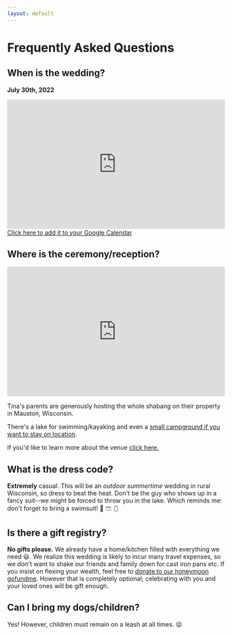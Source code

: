 ```yaml
---
layout: default
---
```


# Frequently Asked Questions

## When is the wedding?


**July 30th, 2022** 
<iframe src="https://calendar.google.com/calendar/embed?height=300&amp;wkst=1&amp;bgcolor=%239E69AF&amp;ctz=America%2FChicago&amp;src=bnJrZ2VsNHA3dmcyZWNhcDR0cWdhbDBzYjRAZ3JvdXAuY2FsZW5kYXIuZ29vZ2xlLmNvbQ&amp;color=%23A79B8E&amp;showTitle=0&amp;showNav=1&amp;showDate=1&amp;showPrint=0&amp;showTabs=0&amp;showCalendars=0&amp;mode=MONTH&amp;title=The%20Wedding&amp;dates=20220701%2F20220731" style="border-width:0" width="100%" height="300" frameborder="0" scrolling="no"></iframe>
<a target="_blank" href="https://calendar.google.com/event?action=TEMPLATE&amp;tmeid=NTRhMWw1MDRxbWE5MHJtcDA3b3ZodjQzOGIgbnJrZ2VsNHA3dmcyZWNhcDR0cWdhbDBzYjRAZw&amp;tmsrc=nrkgel4p7vg2ecap4tqgal0sb4%40group.calendar.google.com">Click here to add it to your Google Calendar</a>


<!-- ![Calendar](/assets/img/calendar.png) -->

## Where is the ceremony/reception?

<iframe src="https://www.google.com/maps/embed?pb=!1m14!1m8!1m3!1d23018.38694595985!2d-89.9595325!3d43.8496441!3m2!1i1024!2i768!4f13.1!3m3!1m2!1s0x8800abbb6d1552db%3A0x50edf031c2941607!2s5495%20County%20Rd%20HH%2C%20Mauston%2C%20WI%2053948!5e0!3m2!1sen!2sus!4v1624811130434!5m2!1sen!2sus" width="100%" height="300" style="border:0;" allowfullscreen="" loading="lazy"></iframe>

Tina's parents are generously hosting the whole shabang on their property in Mauston, Wisconsin.

There's a lake for swimming/kayaking and even a [small campground if you want to stay on location](./lodging.html).

If you'd like to learn more about the venue [click here.](/venue.html)

## What is the dress code?

**Extremely** casual. This will be an _outdoor_ _summertime_ wedding in rural Wisconsin, so dress to beat the heat. Don't be the guy who shows up in a fancy suit--we might be forced to throw you in the lake. Which reminds me: don't forget to bring a swimsuit! 👙 🩳 🩱 

## Is there a gift registry?

**No gifts please.** We already have a home/kitchen filled with everything we need 😃. We realize this wedding is likely to incur many travel expenses, so we don't want to shake our friends and family down for cast iron pans etc. If you insist on flexing your wealth, feel free to [donate to our honeymoon gofundme](https://gofund.me/cd2cff93). However that is completely optional; celebrating with you and your loved ones will be gift enough.

## Can I bring my dogs/children?

Yes! However, children must remain on a leash at all times. 😜
